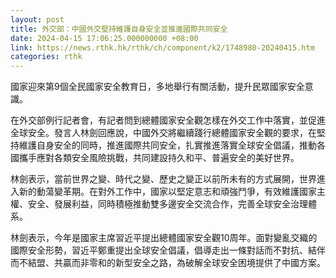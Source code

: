 ```yaml
---
layout: post
title: 外交部：中國外交堅持維護自身安全並推進國際共同安全
date: 2024-04-15 17:06:25.000000000 +08:00
link: https://news.rthk.hk/rthk/ch/component/k2/1748980-20240415.htm
categories: rthk
---
```


國家迎來第9個全民國家安全教育日，多地舉行有關活動，提升民眾國家安全意識。

在外交部例行記者會，有記者問到總體國家安全觀怎樣在外交工作中落實，並促進全球安全。發言人林劍回應說，中國外交將繼續踐行總體國家安全觀的要求，在堅持維護自身安全的同時，推進國際共同安全，扎實推進落實全球安全倡議，推動各國攜手應對各類安全風險挑戰，共同建設持久和平、普遍安全的美好世界。

林劍表示，當前世界之變、時代之變、歷史之變正以前所未有的方式展開，世界進入新的動蕩變革期。在對外工作中，國家以堅定意志和頑強鬥爭，有效維護國家主權、安全、發展利益，同時積極推動雙多邊安全交流合作，完善全球安全治理體系。

林劍表示，今年是國家主席習近平提出總體國家安全觀10周年。面對變亂交織的國際安全形勢，習近平鄭重提出全球安全倡議，倡導走出一條對話而不對抗、結伴而不結盟、共贏而非零和的新型安全之路，為破解全球安全困境提供了中國方案。
